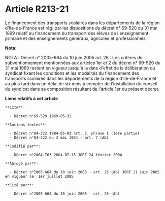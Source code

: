 # Article R213-21

Le financement des transports scolaires dans les départements de la région d'Ile-de-France est régi par les dispositions du
décret n° 69-520 du 31 mai 1969 relatif au financement du transport des élèves de l'enseignement primaire et des
enseignements généraux, agricoles et professionnels.

**Nota:**

NOTA : Décret n° 2005-664 du 10 juin 2005 art. 26 : Les critères de subventionnement mentionnées aux articles 1er et 2 du
décret n° 69-520 du 31 mai 1969 restent en vigueur jusqu'à la date d'effet de la délibération du syndicat fixant les
conditions et les modalités du financement des transports scolaires dans les départements de la région d'Ile-de-France et au
plus tard dans un délai de six mois à compter de l'installation du conseil du syndicat dans sa composition résultant de
l'article 1er du présent décret.

**Liens relatifs à cet article**

	**Cite**:

	  - Décret n°69-520 1969-05-31

	**Anciens textes**:

	  - Décret n°84-322 1984-05-03 art. 7, phrase 1 (1ère partie)
	  - Décret n°84-322 du 3 mai 1984 - art. 7 (Ab)

	**Codifié par**:

	  - Décret n°2004-703 2004-07-13 JORF 24 février 2004

	**Abrogé par**:

	  - Décret n°2005-664 du 10 juin 2005 - art. 26 (Ab) JORF 11 juin 2005 en vigueur le  1er juillet 2005

	**Cité par**:

	  - Décret n°2005-664 du 10 juin 2005 - art. 26 (Ab)
